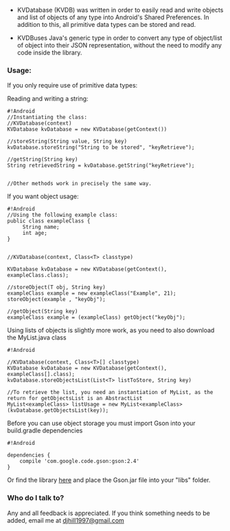 * KVDatabase (KVDB) was written in order to easily read and write objects and list of objects of any type into Android's Shared Preferences. In addition to this, all primitive data types can be stored and read.

* KVDBuses Java's generic type in order to convert any type of object/list of object into their JSON representation, without the need to modify any code inside the library. 


### Usage: ###

If you only require use of primitive data types:


Reading and writing a string:

```
#!Android
//Instantiating the class:
//KVDatabase(context)
KVDatabase kvDatabase = new KVDatabase(getContext())

//storeString(String value, String key)
kvDatabase.storeString("String to be stored", "keyRetrieve");

//getString(String key)
String retrievedString = kvDatabase.getString("keyRetrieve");


//Other methods work in precisely the same way.
```

If you want object usage:


```
#!Android
//Using the following example class:
public class exampleClass {
     String name;
     int age;
}


//KVDatabase(context, Class<T> classtype)
 
KVDatabase kvDatabase = new KVDatabase(getContext(), exampleClass.class);

//storeObject(T obj, String key)
exampleClass example = new exampleClass("Example", 21);
storeObject(example , "keyObj");

//getObject(String key)
exampleClass example = (exampleClass) getObject("keyObj");

```
Using lists of objects is slightly more work, as you need to also download the MyList.java class

```
#!Android

//KVDatabase(context, Class<T>[] classtype)
KVDatabase kvDatabase = new KVDatabase(getContext(), exampleClass[].class);
kvDatabase.storeObjectsList(List<T> listToStore, String key)

//To retrieve the list, you need an instantiation of MyList, as the return for getObjectsList is an AbstractList
MyList<exampleClass> listUsage = new MyList<exampleClass>(kvDatabase.getObjectsList(key));
```

Before you can use object storage you must import Gson into your build.gradle dependencies

```
#!Android

dependencies {
    compile 'com.google.code.gson:gson:2.4'
}
```

Or find the library [here](http://search.maven.org/#artifactdetails%7Ccom.google.code.gson%7Cgson%7C2.8.0%7C) and place the Gson.jar file into your "libs" folder.

### Who do I talk to? ###
Any and all feedback is appreciated. If you think something needs to be added, email me at djhill1997@gmail.com